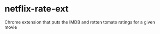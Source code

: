 netflix-rate-ext
================

Chrome extension that puts the IMDB and rotten tomato ratings for a given movie